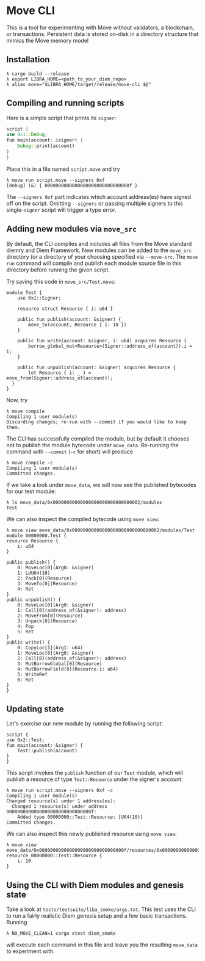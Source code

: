 # Move CLI

This is a tool for experimenting with Move without validators, a blockchain, or transactions. Persistent data is stored on-disk in a directory structure that mimics the Move memory model

## Installation
```
λ cargo build --release
λ export LIBRA_HOME=<path_to_your_diem_repo>
λ alias move="$LIBRA_HOME/target/release/move-cli $@"
```

## Compiling and running scripts

Here is a simple script that prints its `signer`:

```rust
script {
use 0x1::Debug;
fun main(account: &signer) {
    Debug::print(account)
}
}
```

Place this in a file named `script.move` and try
```
λ move run script.move --signers 0xf
[debug] (&) { 0000000000000000000000000000000f }
```

The `--signers 0xf` part indicates which account address(es) have signed off on the script. Omitting `--signers` or passing multiple signers to this single-`signer` script will trigger a type error.

## Adding new modules via `move_src`

By default, the CLI compiles and includes all files from the Move standard diemry and Diem Framework. New modules can be added to the `move_src` directory (or a directory of your choosing specified via `--move-src`. The `move run` command will compile and publish each module source file in this directory before running the given script.

Try saving this code in `move_src/Test.move`:

```
module Test {
    use 0x1::Signer;

    resource struct Resource { i: u64 }

    public fun publish(account: &signer) {
        move_to(account, Resource { i: 10 })
    }

    public fun write(account: &signer, i: u64) acquires Resource {
        borrow_global_mut<Resource>(Signer::address_of(account)).i = i;
    }

    public fun unpublish(account: &signer) acquires Resource {
        let Resource { i: _ } = move_from(Signer::address_of(account));
  }
}
```

Now, try

```
λ move compile
Compiling 1 user module(s)
Discarding changes; re-run with --commit if you would like to keep them.
```

The CLI has successfully compiled the module, but by default it chooses not to publish the module bytecode under `move_data`. Re-running the command with `--commit` (`-c` for short) will produce

```
λ move compile -c
Compiling 1 user module(s)
Committed changes.
```

If we take a look under `move_data`, we will now see the published bytecodes for our test module:

```
λ ls move_data/0x00000000000000000000000000000002/modules
Test
```

We can also inspect the compiled bytecode using `move view`:

```
λ move view move_data/0x00000000000000000000000000000002/modules/Test
module 00000000.Test {
resource Resource {
	i: u64
}

public publish() {
	0: MoveLoc[0](Arg0: &signer)
	1: LdU64(10)
	2: Pack[0](Resource)
	3: MoveTo[0](Resource)
	4: Ret
}
public unpublish() {
	0: MoveLoc[0](Arg0: &signer)
	1: Call[0](address_of(&signer): address)
	2: MoveFrom[0](Resource)
	3: Unpack[0](Resource)
	4: Pop
	5: Ret
}
public write() {
	0: CopyLoc[1](Arg1: u64)
	1: MoveLoc[0](Arg0: &signer)
	2: Call[0](address_of(&signer): address)
	3: MutBorrowGlobal[0](Resource)
	4: MutBorrowField[0](Resource.i: u64)
	5: WriteRef
	6: Ret
}
}
```

## Updating state

Let's exercise our new module by running the following script:

```
script {
use 0x2::Test;
fun main(account: &signer) {
    Test::publish(account)
}
}
```

This script invokes the `publish` function of our `Test` module, which will publish a resource of type `Test::Resource` under the signer's account:

```
λ move run script.move --signers 0xf -c
Compiling 1 user module(s)
Changed resource(s) under 1 address(es):
  Changed 1 resource(s) under address 0000000000000000000000000000000f:
    Added type 00000000::Test::Resource: [U64(10)]
Committed changes.
```

We can also inspect this newly published resource using `move view`:

```
λ move view move_data/0x0000000000000000000000000000000f/resources/0x00000000000000000000000000000002\:\:Test\:\:Resource
resource 00000000::Test::Resource {
    i: 10
}
```


## Using the CLI with Diem modules and genesis state

Take a look at `tests/testsuite/liba_smoke/args.txt`. This test uses the CLI to run a fairly realistic Diem genesis setup and a few basic transactions. Running

```
λ NO_MOVE_CLEAN=1 cargo xtest diem_smoke
```

will execute each command in this file and leave you the resulting `move_data` to experiment with.
